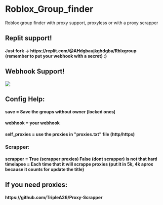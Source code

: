 # Roblox_Group_finder
Roblox group finder with proxy support, proxyless or with a proxy scrapper
<br>
<h2>
Replit support! 
<h4>
Just fork -> https://replit.com/@AHdgbaujkghdgba/Rblxgroup (remember to put your webhook with a secret) :)
<br>
<h2>
Webhook Support! 
<h4>
<img src=https://cdn.discordapp.com/attachments/1092444093830926438/1095051705445515324/image.png>
<br>
<h2>
Config Help:
<h4>
save         = Save the groups without owner (locked ones)
<h4>
webhook      = your webhook
<h4>
self_proxies = use the proxies in "proxies.txt" file (http/https)
<h3>
Scrapper:
<h4>
scrapper  = True (scrapper proxies) False (dont scrapper) is not that hard
timelapse = Each time that it will scrappe proxies (put it in 5k, 4k aprox because it counts for update the title)
<h2>
 If you need proxies:
 <h4>
 https://github.com/TripleA26/Proxy-Scrapper

